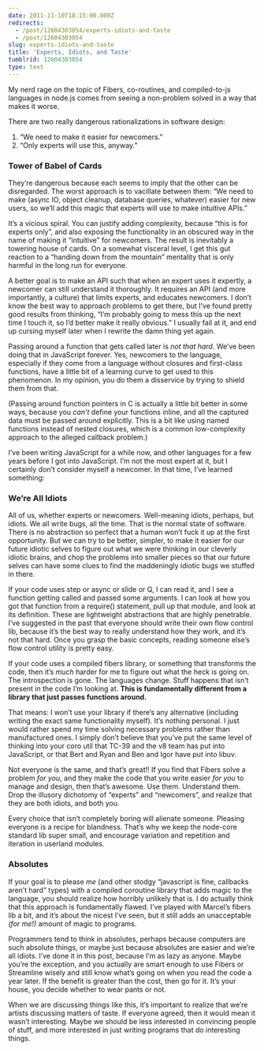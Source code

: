 ```yaml
---
date: 2011-11-10T18:15:00.000Z
redirects:
  - /post/12604303054/experts-idiots-and-taste
  - /post/12604303054
slug: experts-idiots-and-taste
title: 'Experts, Idiots, and Taste'
tumblrid: 12604303054
type: text
---
```

<p>My nerd rage on the topic of Fibers, co-routines, and compiled-to-js languages in node.js comes from seeing a non-problem solved in a way that makes it worse.</p>

<p>There are two really dangerous rationalizations in software design:</p>

<ol><li>&ldquo;We need to make it easier for newcomers.&rdquo;</li>
<li>&ldquo;Only experts will use this, anyway.&rdquo;</li>
</ol><h3>Tower of Babel of Cards</h3>

<p>They&rsquo;re dangerous because each seems to imply that the other can be disregarded.  The worst approach is to vacillate between them: &ldquo;We need to make (async IO, object cleanup, database queries, whatever) easier for new users, so we&rsquo;ll add this magic that experts will use to make intuitive APIs.&rdquo;</p>

<p>It&rsquo;s a vicious spiral.  You can justify adding complexity, because &ldquo;this is for experts only&rdquo;, and also exposing the functionality in an obscured way in the name of making it &ldquo;intuitive&rdquo; for newcomers.  The result is inevitably a towering house of cards.  On a somewhat visceral level, I get this gut reaction to a &ldquo;handing down from the mountain&rdquo; mentality that is only harmful in the long run for everyone.</p>

<p>A better goal is to make an API such that when an expert uses it expertly, a newcomer can still understand it thoroughly.  It requires an API (and more importantly, a culture) that limits experts, and educates newcomers.  I don&rsquo;t know the best way to approach problems to get there, but I&rsquo;ve found pretty good results from thinking, &ldquo;I&rsquo;m probably going to mess this up the next time I touch it, so I&rsquo;d better make it really obvious.&rdquo;  I usually fail at it, and end up cursing myself later when I rewrite the damn thing yet again.</p>

<p>Passing around a function that gets called later is <em>not that hard</em>.  We&rsquo;ve been doing that in JavaScript forever.  Yes, newcomers to the language, especially if they come from a language without closures and first-class functions, have a little bit of a learning curve to get used to this phenomenon.  In my opinion, you do them a disservice by trying to shield them from that.</p>

<p>(Passing around function pointers in C is actually a little bit better in some ways, because you <em>can&rsquo;t</em> define your functions inline, and all the captured data must be passed around explicitly.  This is a bit like using named functions instead of nested closures, which is a common low-complexity approach to the alleged callback problem.)</p>

<p>I&rsquo;ve been writing JavaScript for a while now, and other languages for a few years before I got into JavaScript.  I&rsquo;m not the most expert at it, but I certainly don&rsquo;t consider myself a newcomer.  In that time, I&rsquo;ve learned something:</p>

<h3>We&rsquo;re All Idiots</h3>

<p>All of us, whether experts or newcomers.  Well-meaning idiots, perhaps, but idiots.  We all write bugs, all the time.  That is the normal state of software.  There is no abstraction so perfect that a human won&rsquo;t fuck it up at the first opportunity.  But we can try to be better, simpler, to make it easier for our future idiotic selves to figure out what we were thinking in our cleverly idiotic brains, and chop the problems into smaller pieces so that our future selves can have some clues to find the maddeningly idiotic bugs we stuffed in there.</p>

<p>If your code uses step or async or slide or Q, I can read it, and I see a function getting called and passed some arguments.  I can look at how you got that function from a require() statement, pull up that module, and look at its definition.  These are lightweight abstractions that are highly penetrable.  I&rsquo;ve suggested in the past that everyone should write their own flow control lib, because it&rsquo;s the best way to really understand how they work, and it&rsquo;s not that hard.  Once you grasp the basic concepts, reading someone else&rsquo;s flow control utility is pretty easy.</p>

<p>If your code uses a compiled fibers library, or something that transforms the code, then it&rsquo;s <em>much</em> harder for me to figure out what the heck is going on.  The introspection is gone.  The languages change.  Stuff happens that isn&rsquo;t present in the code I&rsquo;m looking at.  <strong>This is fundamentally different from a library that just passes functions around.</strong></p>

<p>That means: I won&rsquo;t use your library if there&rsquo;s any alternative (including writing the exact same functionality myself).  It&rsquo;s nothing personal.  I just would rather spend my time solving necessary problems rather than manufactured ones.  I simply don&rsquo;t believe that you&rsquo;ve put the same level of thinking into your coro util that TC-39 and the v8 team has put into JavaScript, or that Bert and Ryan and Ben and Igor have put into libuv.</p>

<p>Not everyone is the same, and that&rsquo;s great!!  If you find that Fibers solve a problem <em>for you</em>, and they make the code that you write easier <em>for you</em> to manage and design, then that&rsquo;s awesome.  Use them.  Understand them.  Drop the illusory dichotomy of &ldquo;experts&rdquo; and &ldquo;newcomers&rdquo;, and realize that they are both idiots, and both you.</p>

<p>Every choice that isn&rsquo;t completely boring will alienate someone.  Pleasing everyone is a recipe for blandness.  That&rsquo;s why we keep the node-core standard lib super small, and encourage variation and repetition and iteration in userland modules.</p>

<h3>Absolutes</h3>

<p>If your goal is to please <em>me</em> (and other stodgy &ldquo;javascript is fine, callbacks aren&rsquo;t hard&rdquo; types) with a compiled coroutine library that adds magic to the language, you should realize how horribly unlikely that is.  I do actually think that this approach is fundamentally flawed.  I&rsquo;ve played with Marcel&rsquo;s fibers lib a bit, and it&rsquo;s about the nicest I&rsquo;ve seen, but it still adds an unacceptable <em>(for me!)</em> amount of magic to programs.</p>

<p>Programmers tend to think in absolutes, perhaps because computers are such absolute things, or maybe just because absolutes are easier and we&rsquo;re all idiots.  I&rsquo;ve done it in this post, because I&rsquo;m as lazy as anyone.  Maybe you&rsquo;re the exception, and you actually are smart enough to use Fibers or Streamline wisely and still know what&rsquo;s going on when you read the code a year later.  If the benefit is greater than the cost, then go for it.  It&rsquo;s your house, you decide whether to wear pants or not.</p>

<p>When we are discussing things like this, it&rsquo;s important to realize that we&rsquo;re artists discussing matters of taste.  If everyone agreed, then it would mean it wasn&rsquo;t interesting.  Maybe we should be less interested in convincing people of stuff, and more interested in just writing programs that do interesting things.</p>
